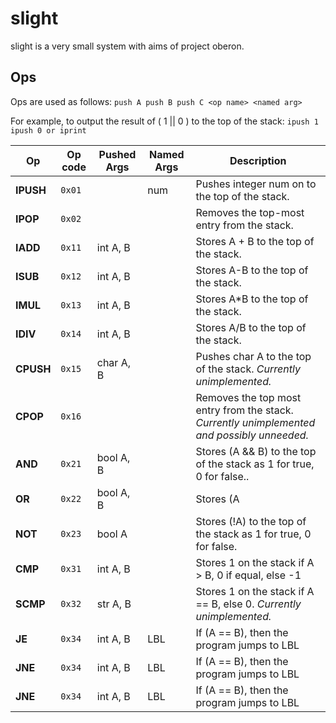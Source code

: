 slight
======

slight is a very small system with aims of project oberon.


Ops 
-----

Ops are used as follows:
`push A
push B
push C
<op name> <named arg>`

For example, to output the result of ( 1 || 0 ) to the top of the stack:
`
ipush 1
ipush 0
or
iprint
`



|     Op     | Op code | Pushed Args  | Named Args | Description |                                                                                                                                                              
| -----------|---------|--------------|------------|--------------------------------------------|
|  **IPUSH** |  `0x01` |              | num        | Pushes integer num on to the top of the stack.
|  **IPOP**  |  `0x02` |              |            | Removes the top-most entry from the stack. 
|  **IADD**  |  `0x11` | int A, B     |            | Stores A + B to the top of the stack.
|  **ISUB**  |  `0x12` | int A, B     |            | Stores A-B to the top of the stack.
|  **IMUL**  |  `0x13` | int A, B     |            | Stores A*B to the top of the stack.
|  **IDIV**  |  `0x14` | int A, B     |            | Stores A/B to the top of the stack.
|  **CPUSH** |  `0x15` | char A, B    |            | Pushes char A to the top of the stack. *Currently unimplemented.*
|  **CPOP**  |  `0x16` |              |            | Removes the top most entry from the stack. *Currently unimplemented and possibly unneeded.*
|  **AND**   |  `0x21` | bool A, B    |            | Stores (A && B) to the top of the stack as 1 for true, 0 for false..
|  **OR**    |  `0x22` | bool A, B    |            | Stores (A || B) to the top of the stack as 1 for true, 0 for false.
|  **NOT**   |  `0x23` | bool A       |            | Stores (!A)  to the top of the stack as 1 for true, 0 for false.
|  **CMP**   |  `0x31` | int A, B     |            | Stores 1 on the stack if A > B, 0 if equal, else -1
|  **SCMP**  |  `0x32` | str A, B     |            | Stores 1 on the stack if A == B, else 0. *Currently unimplemented.*
|  **JE**    |  `0x34` | int A, B     | LBL        | If (A == B), then the program jumps to LBL
|  **JNE**   |  `0x34` | int A, B     | LBL        | If (A == B), then the program jumps to LBL
|  **JNE**   |  `0x34` | int A, B     | LBL        | If (A == B), then the program jumps to LBL

